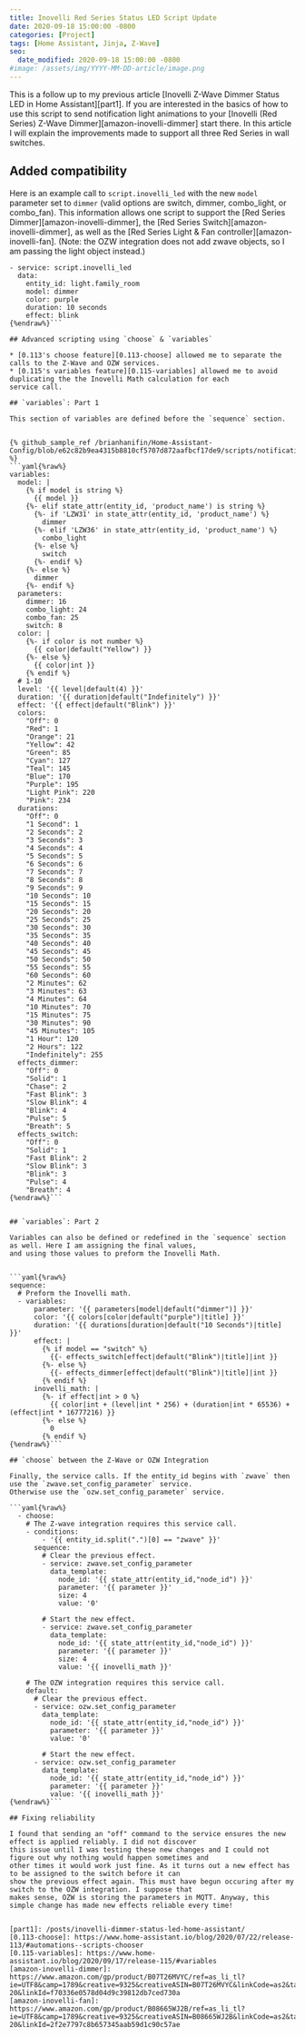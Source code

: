 ```yaml
---
title: Inovelli Red Series Status LED Script Update
date: 2020-09-18 15:00:00 -0800
categories: [Project]
tags: [Home Assistant, Jinja, Z-Wave]
seo:
  date_modified: 2020-09-18 15:00:00 -0800
#image: /assets/img/YYYY-MM-DD-article/image.png
---
```


This is a follow up to my previous article [Inovelli Z-Wave Dimmer Status LED in Home Assistant][part1]. If you are
interested in the basics of how to use this script to send notification light animations to your
[Inovelli (Red Series) Z-Wave Dimmer][amazon-inovelli-dimmer] start there. In this article I will explain the
improvements made to support all three Red Series in wall switches.

## Added compatibility

Here is an example call to `script.inovelli_led` with the new `model` parameter set to `dimmer` (valid options are switch, 
dimmer, combo_light, or combo_fan). This information allows one script to support the 
[Red Series Dimmer][amazon-inovelli-dimmer], the [Red Series Switch][amazon-inovelli-dimmer], as well as the [Red Series Light & Fan controller][amazon-inovelli-fan]. (Note: the OZW integration does not add zwave objects, so I am passing the light object instead.)

```{%raw%}
- service: script.inovelli_led
  data:
    entity_id: light.family_room
    model: dimmer
    color: purple
    duration: 10 seconds
    effect: blink
{%endraw%}```

## Advanced scripting using `choose` & `variables`

* [0.113's choose feature][0.113-choose] allowed me to separate the calls to the Z-Wave and OZW services.
* [0.115's variables feature][0.115-variables] allowed me to avoid duplicating the the Inovelli Math calculation for each 
service call.

## `variables`: Part 1

This section of variables are defined before the `sequence` section.


{% github_sample_ref /brianhanifin/Home-Assistant-Config/blob/e62c82b9ea4315b8810cf5707d872aafbcf17de9/scripts/notifications/inovelli_led.yaml %}
```yaml{%raw%}
variables:
  model: |
    {% if model is string %}
      {{ model }}
    {%- elif state_attr(entity_id, 'product_name') is string %}
      {%- if 'LZW31' in state_attr(entity_id, 'product_name') %}
        dimmer
      {%- elif 'LZW36' in state_attr(entity_id, 'product_name') %}
        combo_light
      {%- else %}
        switch
      {%- endif %}
    {%- else %}
      dimmer
    {%- endif %}
  parameters:
    dimmer: 16
    combo_light: 24
    combo_fan: 25
    switch: 8
  color: |
    {%- if color is not number %}
      {{ color|default("Yellow") }}
    {%- else %}
      {{ color|int }}
    {% endif %}
  # 1-10
  level: '{{ level|default(4) }}'
  duration: '{{ duration|default("Indefinitely") }}'
  effect: '{{ effect|default("Blink") }}'
  colors:
    "Off": 0
    "Red": 1
    "Orange": 21
    "Yellow": 42
    "Green": 85
    "Cyan": 127
    "Teal": 145
    "Blue": 170
    "Purple": 195
    "Light Pink": 220
    "Pink": 234
  durations:
    "Off": 0
    "1 Second": 1
    "2 Seconds": 2
    "3 Seconds": 3
    "4 Seconds": 4
    "5 Seconds": 5
    "6 Seconds": 6
    "7 Seconds": 7
    "8 Seconds": 8
    "9 Seconds": 9
    "10 Seconds": 10
    "15 Seconds": 15
    "20 Seconds": 20
    "25 Seconds": 25
    "30 Seconds": 30
    "35 Seconds": 35
    "40 Seconds": 40
    "45 Seconds": 45
    "50 Seconds": 50
    "55 Seconds": 55
    "60 Seconds": 60
    "2 Minutes": 62
    "3 Minutes": 63
    "4 Minutes": 64
    "10 Minutes": 70
    "15 Minutes": 75
    "30 Minutes": 90
    "45 Minutes": 105
    "1 Hour": 120
    "2 Hours": 122
    "Indefinitely": 255
  effects_dimmer:
    "Off": 0
    "Solid": 1
    "Chase": 2
    "Fast Blink": 3
    "Slow Blink": 4
    "Blink": 4
    "Pulse": 5
    "Breath": 5
  effects_switch:
    "Off": 0
    "Solid": 1
    "Fast Blink": 2
    "Slow Blink": 3
    "Blink": 3
    "Pulse": 4
    "Breath": 4
{%endraw%}```


## `variables`: Part 2

Variables can also be defined or redefined in the `sequence` section as well. Here I am assigning the final values,
and using those values to preform the Inovelli Math.


```yaml{%raw%}
sequence:
  # Preform the Inovelli math.
  - variables:
      parameter: '{{ parameters[model|default("dimmer")] }}'
      color: '{{ colors[color|default("purple")|title] }}'
      duration: '{{ durations[duration|default("10 Seconds")|title] }}'
      effect: |
        {% if model == "switch" %}
          {{- effects_switch[effect|default("Blink")|title]|int }}
        {%- else %}
          {{- effects_dimmer[effect|default("Blink")|title]|int }}
        {% endif %}
      inovelli_math: |
        {%- if effect|int > 0 %}
          {{ color|int + (level|int * 256) + (duration|int * 65536) + (effect|int * 16777216) }}
        {%- else %}
          0
        {% endif %}
{%endraw%}```

## `choose` between the Z-Wave or OZW Integration

Finally, the service calls. If the entity_id begins with `zwave` then use the `zwave.set_config_parameter` service.
Otherwise use the `ozw.set_config_parameter` service.

```yaml{%raw%}
  - choose:
    # The Z-wave integration requires this service call.
    - conditions:
        - '{{ entity_id.split(".")[0] == "zwave" }}'
      sequence:
        # Clear the previous effect.
        - service: zwave.set_config_parameter
          data_template:
            node_id: '{{ state_attr(entity_id,"node_id") }}'
            parameter: '{{ parameter }}'
            size: 4
            value: '0'

        # Start the new effect.
        - service: zwave.set_config_parameter
          data_template:
            node_id: '{{ state_attr(entity_id,"node_id") }}'
            parameter: '{{ parameter }}'
            size: 4
            value: '{{ inovelli_math }}'

    # The OZW integration requires this service call.
    default:
      # Clear the previous effect.
      - service: ozw.set_config_parameter
        data_template:
          node_id: '{{ state_attr(entity_id,"node_id") }}'
          parameter: '{{ parameter }}'
          value: '0'

        # Start the new effect.
      - service: ozw.set_config_parameter
        data_template:
          node_id: '{{ state_attr(entity_id,"node_id") }}'
          parameter: '{{ parameter }}'
          value: '{{ inovelli_math }}'
{%endraw%}```

## Fixing reliability

I found that sending an "off" command to the service ensures the new effect is applied reliably. I did not discover
this issue until I was testing these new changes and I could not figure out why nothing would happen sometimes and
other times it would work just fine. As it turns out a new effect has to be assigned to the switch before it can
show the previous effect again. This must have begun occuring after my switch to the OZW integration. I suppose that
makes sense, OZW is storing the parameters in MQTT. Anyway, this simple change has made new effects reliable every time!


[part1]: /posts/inovelli-dimmer-status-led-home-assistant/
[0.113-choose]: https://www.home-assistant.io/blog/2020/07/22/release-113/#automations--scripts-chooser
[0.115-variables]: https://www.home-assistant.io/blog/2020/09/17/release-115/#variables
[amazon-inovelli-dimmer]: https://www.amazon.com/gp/product/B07T26MVYC/ref=as_li_tl?ie=UTF8&camp=1789&creative=9325&creativeASIN=B07T26MVYC&linkCode=as2&tag=brianhanifi0d-20&linkId=f70336e0578d04d9c39812db7ced730a
[amazon-inovelli-fan]: https://www.amazon.com/gp/product/B08665WJ2B/ref=as_li_tl?ie=UTF8&camp=1789&creative=9325&creativeASIN=B08665WJ2B&linkCode=as2&tag=brianhanifi0d-20&linkId=2f2e7797c8b657345aab59d1c90c57ae
